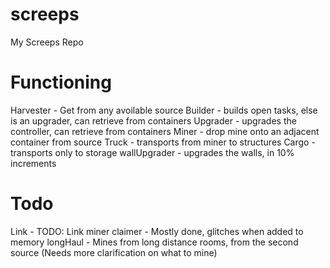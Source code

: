 # screeps
My Screeps Repo

# Functioning
Harvester - Get from any avoilable source
Builder - builds open tasks, else is an upgrader, can retrieve from containers
Upgrader - upgrades the controller, can retrieve from containers
Miner - drop mine onto an adjacent container from source
Truck - transports from miner to structures
Cargo - transports only to storage
wallUpgrader - upgrades the walls, in 10% increments

# Todo
Link - TODO: Link miner
claimer - Mostly done, glitches when added to memory
longHaul - Mines from long distance rooms, from the second source (Needs more clarification on what to mine)
